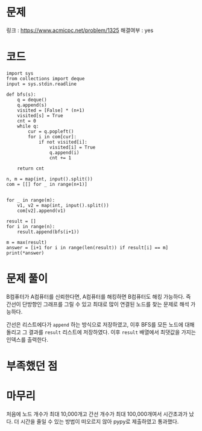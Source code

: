 # 문제
링크 : https://www.acmicpc.net/problem/1325
해결여부 : yes

# 코드
```
import sys
from collections import deque
input = sys.stdin.readline

def bfs(s):
    q = deque()
    q.append(s)
    visited = [False] * (n+1)
    visited[s] = True
    cnt = 0
    while q:
        cur = q.popleft()
        for i in com[cur]:
            if not visited[i]:
                visited[i] = True
                q.append(i)
                cnt += 1

    return cnt

n, m = map(int, input().split())
com = [[] for _ in range(n+1)]


for _ in range(m):
    v1, v2 = map(int, input().split())
    com[v2].append(v1)
    
result = []
for i in range(n):
    result.append(bfs(i+1))

m = max(result)
answer = [i+1 for i in range(len(result)) if result[i] == m]
print(*answer)
```

# 문제 풀이
B컴퓨터가 A컴퓨터를 신뢰한다면, A컴퓨터를 해킹하면 B컴퓨터도 해킹 가능하다. 즉 간선이 단방향인 그래프를 그릴 수 있고 최대로 많이 연결된 노드를 찾는 문제로 해석 가능하다.

간선은 리스트에다가 `append` 하는 방식으로 저장하였고, 이후 BFS를 모든 노드에 대해 돌리고 그 결과를 `result` 리스트에 저장하였다. 이후 `result` 배열에서 최댓값을 가지는 인덱스를 출력한다.

# 부족했던 점

# 마무리
처음에 노드 개수가 최대 10,000개고 간선 개수가 최대 100,000개여서 시간초과가 났다. 더 시간을 줄일 수 있는 방법이 떠오르지 않아 pypy로 제출하였고 통과했다.